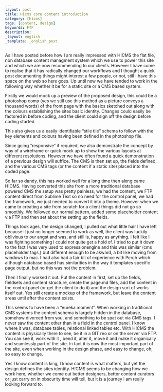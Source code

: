 ```yaml
---
layout: post
title: Hicms core content introduction
category: [hicms]
tags: [content, design]
keywords: FTP
description: 
_layout: english
_template: _english_post
---
```


As I have posted before how I am really impressed with H!CMS the flat file, non database content managment system which we use to power this site and which we are now recommending to our clients. However I have come to realise that it has radically changed our workflows and I thought a quick post documenting things might interest a few people, or not, still I have this space on the web so here goes. Up until now we have tended to work in the following way whether it be for a static site or a CMS based system.

Firstly we would mock up a preview of the proposed design, this could be a photoshop comp (yes we still use this method as a picture conveys a thousand words) of the front page with the basics sketched out along with the colours establishing the sites basic identity. Changes could easily be factored in before coding, and the client could sign off the design before coding started.

This also gives us a easily identifiable “stile tile” schema to follow with the key elements and colours having been defined in the photoshop file.

Since going “responsive” if required, we also demonstrate the concept by way of a wireframe or quick mock up to show the various layouts at different resolutions. However we have often found a quick demonstration of a previous design will suffice. The CMS is then set up, the fields defined, and the various CMS tags (or the content if a static site) placed into the coded page.

So far so dandy, this has worked well for a long time then along came H!CMS. Having converted this site from a more traditional database powered CMS the setup was pretty painless, we had the content, we FTP content direct from Sublime Text so no need for the control panel, we had the framework, we just needed to convert it into a theme. However when we came to creating a site from scratch for a client things did not go so smoothly. We followed our normal pattern, added some placeholder content via FTP and then set about the setting up the fields.

Things took ages, the design changed, I pulled out what little hair I have left because it just no longer seemed to work as well, the client was luckily oblivious to our angst and was, and still is, happy as anything. I felt like I was fighting something I could not quite get a hold of. I tried to put it down to the fact I was very used to expressionengine and this was similar (cms placeholder tags,) but different enough to be akward, a bit like moving from windows to mac. I had also had a fair bit of experience with Perch which although database based has similarities in the way it templates specific page output, but no this was not the problem.

Then I finally worked it out. Put the content in first, set up the fields, fieldsets and content structure, create the page.md files, add the content in the control panel (or get the client to do it) and the design sort of works itself out. Yes still create a mockup of the framework, but leave the content areas until after the content exists.

This seems to have been a “eureka moment”. When working in traditional CMS systems the content schema is largely hidden in the database, somehow divorced from you, and something to be spat out via CMS tags. I never saw the content other than in a field in the control panel, I know where it was, database tables, relational linked tables etc. With H!CMS the content is physically there to see, be it in a GIT reo or on the server via FTP. You can see it, work with it , bend it, alter it, move it and make it organically and seamlessly part of the site. In fact it is now the most important part of the site, even when working in the design phase, and easy to change, oh, so easy to change.

Yes I know content is king, I know content is what matters, but yet the design defines the sites identity. H!CMS seems to be changing how we work here, whether we come out better designers, better content curators or just carry on in obscurity time will tell, but it is a journey I am really looking forward to.







